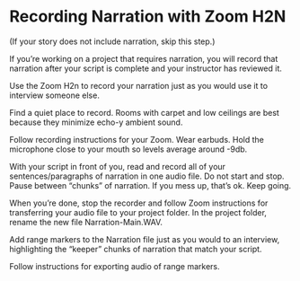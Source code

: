 # Recording Narration with Zoom H2N

(If your story does not include narration, skip this step.)

If you’re working on a project that requires narration, you will record that narration after your script is complete and your instructor has reviewed it.

Use the Zoom H2n to record your narration just as you would use it to interview someone else.

Find a quiet place to record. Rooms with carpet and low ceilings are best because they minimize echo-y ambient sound.

Follow recording instructions for your Zoom. Wear earbuds. Hold the microphone close to your mouth so levels average around -9db.

With your script in front of you, read and record all of your sentences/paragraphs of narration in one audio file. Do not start and stop. Pause between “chunks” of narration. If you mess up, that’s ok. Keep going.

When you’re done, stop the recorder and follow Zoom instructions for transferring your audio file to your project folder. In the project folder, rename the new file Narration-Main.WAV.

Add range markers to the Narration file just as you would to an interview, highlighting the “keeper” chunks of narration that match your script.

Follow instructions for exporting audio of range markers.
